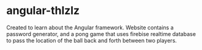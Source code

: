 # angular-thlzlz

Created to learn about the Angular framework.
Website contains a password generator, and a pong game that uses firebise realtime database to pass the location of the ball back and forth between two players.
